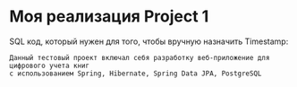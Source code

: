 # Моя реализация Project 1

SQL код, который нужен для того, чтобы вручную назначить Timestamp:
```
Данный тестовый проект включал себя разработку веб-приложение для цифрового учета книг
c использованием Spring, Hibernate, Spring Data JPA, PostgreSQL
```
